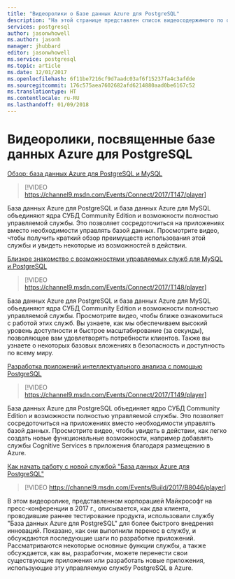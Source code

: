 ```yaml
---
title: "Видеоролики о Базе данных Azure для PostgreSQL"
description: "На этой странице представлен список видеосодержимого по обучению работе с базой данных Azure для PostgreSQL."
services: postgresql
author: jasonwhowell
ms.author: jasonh
manager: jhubbard
editor: jasonwhowell
ms.service: postgresql
ms.topic: article
ms.date: 12/01/2017
ms.openlocfilehash: 6f11be7216cf9d7aadc03af6f15237fa4c3afdde
ms.sourcegitcommit: 176c575aea7602682afd6214880aad0be6167c52
ms.translationtype: HT
ms.contentlocale: ru-RU
ms.lasthandoff: 01/09/2018
---
```

# <a name="azure-database-for-postgresql-videos"></a>Видеоролики, посвященные базе данных Azure для PostgreSQL

[Обзор: база данных Azure для PostgreSQL и MySQL](https://channel9.msdn.com/Events/Connect/2017/T147)

>[!VIDEO https://channel9.msdn.com/Events/Connect/2017/T147/player]

База данных Azure для PostgreSQL и база данных Azure для MySQL объединяют ядра СУБД Community Edition и возможности полностью управляемой службы. Это позволяет сосредоточиться на приложениях вместо необходимости управлять базой данных. Просмотрите видео, чтобы получить краткий обзор преимуществ использования этой службы и увидеть некоторые из возможностей в действии.

[Близкое знакомство с возможностями управляемых служб для MySQL и PostgreSQL](https://channel9.msdn.com/Events/Connect/2017/T148)

>[!VIDEO https://channel9.msdn.com/Events/Connect/2017/T148/player]

База данных Azure для PostgreSQL и база данных Azure для MySQL объединяют ядра СУБД Community Edition и возможности полностью управляемой службы. Просмотрите видео, чтобы ближе ознакомиться с работой этих служб. Вы узнаете, как мы обеспечиваем высокий уровень доступности и быстрое масштабирование (за секунды), позволяющее вам удовлетворять потребности клиентов. Также вы узнаете о некоторых базовых вложениях в безопасность и доступность по всему миру.

[Разработка приложений интеллектуального анализа с помощью PostgreSQL](https://channel9.msdn.com/Events/Connect/2017/T149)

>[!VIDEO https://channel9.msdn.com/Events/Connect/2017/T149/player]

База данных Azure для PostgreSQL объединяет ядро СУБД Community Edition и возможности полностью управляемой службы. Это позволяет сосредоточиться на приложениях вместо необходимости управлять базой данных. Просмотрите видео, чтобы увидеть в действии, как легко создать новые функциональные возможности, например добавлять службы Cognitive Services в приложения благодаря размещению в Azure.

[Как начать работу с новой службой "База данных Azure для PostgreSQL"](https://channel9.msdn.com/events/Build/2017/B8046)

>[!VIDEO https://channel9.msdn.com/Events/Build/2017/B8046/player]

В этом видеоролике, представленном корпорацией Майкрософт на пресс-конференции в 2017 г., описывается, как два клиента, проводившие раннее тестирование продукта, использовали службу "База данных Azure для PostgreSQL" для более быстрого внедрения инноваций. Показано, как они выполнили перенос в службу, и обсуждаются последующие шаги по разработке приложений. Рассматриваются некоторые основные функции службы, а также обсуждается, как вы, разработчик, можете перенести свои существующие приложения или разработать новые приложения, использующие эту управляемую службу PostgreSQL в Azure.
